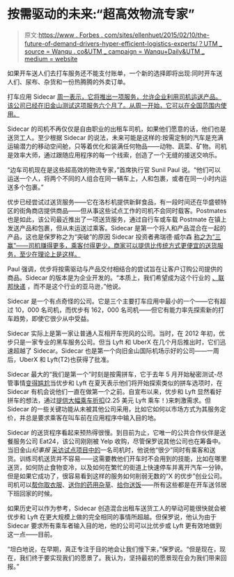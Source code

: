 # 按需驱动的未来:“超高效物流专家”

> 原文:[https://www . Forbes . com/sites/ellenhuet/2015/02/10/the-future-of-demand-drivers-hyper-efficient-logistics-experts/？UTM _ source = Wanqu . co&UTM _ campaign = Wanqu+Daily&UTM _ medium = website](https://www.forbes.com/sites/ellenhuet/2015/02/10/the-future-of-on-demand-drivers-hyper-efficient-logistics-experts/?utm_source=wanqu.co&utm_campaign=Wanqu+Daily&utm_medium=website)

如果开车送人们去打车服务还不能支付账单，一个新的选择即将出现:同时开车送人们、尿布、杂货和一份热腾腾的外卖订单。

打车应用 Sidecar [周一表示，它将推出一项服务，允许企业利用司机运送产品。该公司已经在旧金山测试这项服务六个月了。从周一开始，它可以在全国范围内使用。](https://www.side.cr/people-packages-the-future-of-same-day-delivery/)

Sidecar 的司机不再仅仅是自由职业的出租车司机，如果他们愿意的话，他们也是送货工人。至少根据 Sidecar 的说法，未来可能是这样的:按需定制的汽车是充满运输潜力的移动空间舱，只等着优化和装满任何物品——动物、蔬菜、矿物。司机是效率大师，通过跟随应用程序的每一个线索，创造了一个无缝的接送交响乐。

“边车司机现在是这些超高效的物流专家，”首席执行官 Sunil Paul 说。“他们可以运送一个人，将两个不同的人组合在同一辆车上，人和包裹，或者在同一小时内运送多个包裹。”

优步已经尝试过送货服务——它在洛杉机提供新鲜食品，有一段时间还在华盛顿特区的街角商店提供商品——但从事这些试点工作的司机不会同时载客。Postmates 也是如此，该公司最近推出了一项送货服务，通过自行车或车载 Postmate 在镇上发送产品和包裹，但从未运送过乘客。Sidecar 是第一个将人和产品混合在一起的产品，这也是保罗称之为“突破”的原因 Sidecar 投资者弗瑞德·威尔森 [称之为“三赢”——司机赚得更多，乘客付得更少，商家可以提供比传统方式更便宜的送货服务，至少在理论上是这样。](http://avc.com/2015/02/people-plus-packages/)

Paul 强调，优步将按需驱动与产品交付相结合的尝试旨在让客户订购公司提供的商品。Sidecar 的版本是为企业开发的。“本质上，我们希望成为这个行业的 <fbs-quotecard article-quote-card="" ticker="FDX" exchange="NYSE" type="organization" natural-id="fred/company/1564" closing-price="0.0" current-price="0.0" link="/companies/fedex/" name="FedEx">[、联邦快递](/companies/fedex/)</fbs-quotecard> ，而不是这个行业的亚马逊，”他说。

Sidecar 是一个有点奇怪的公司。它是三个主要打车应用中最小的一个——它有超过 10，000 名司机，而优步有 162，000 名司机——但它有能力率先探索新的打车趋势，即使它很少从中受益。

Sidecar 实际上是第一家让普通人互相开车兜风的公司。当时，在 2012 年初，优步只是一家专业的黑车服务公司。但当 Lyft 和 UberX 在几个月后推出时，它们迅速超越了 Sidecar。Sidecar 也是第一个向旧金山国际机场示好的公司——一周后，UberX 和 Lyft(T2)也获得了批准。

Sidecar 最大的“我们是第一个”时刻是按需拼车，它于去年 5 月开始秘密测试-尽管事情[变得尴尬](http://venturebeat.com/2014/08/06/late-to-the-party-again-sidecar-launches-carpooling-like-uber-lyft/)当优步和 Lyft 在夏天表示他们将开始探索类似的拼车选项时，在 Sidecar 有机会说他们一直在做第一个之前。自宣布以来，优步和 Lyft 显然看好拼车的想法，通过[提供大幅乘车折扣](https://twitter.com/ellenhuet/status/558776350056542209)(2.25 美元 Lyft 乘车！)来刺激需求。但 Sidecar 的一些关键功能从未被其他公司采用，比如它如何以市场方式为其服务定价，并总是要求乘客在叫车前在应用程序中输入目的地。

Sidecar 的送货程序看起来预热得很慢。到目前为止，它唯一的公共合作伙伴是送餐服务公司 Eat24，该公司刚刚被 Yelp 收购，尽管保罗说其他公司也在筹备中。当旧金山*纪事报* [采访试点项目中的](http://www.sfgate.com/business/article/Sidecar-expands-service-to-deliver-packages-as-6071623.php)一名司机时，他说他“很少”同时有乘客和送货。训练司机送货并不容易——这需要教他们开车时不会用到的技能，比如在哪里送货，如何防止食物变冷，以及如何在繁忙的街道上快速停车并离开汽车一分钟。但是如果它成功了，很容易看到这样的服务如何削弱无数的“X 的优步”创业公司。司机可以[帮你取衣服](http://www.getwashio.com/)、[送你的药用杂草](https://getmeadow.com/)、[给你送饭](http://www.sprig.com/)——所有这些都是在开车送邻居下班回家的时候。

如果历史可以作为参考，Sidecar 创造混合出租车送货工人的举动可能很快就会被优步和 Lyft 在更大规模上做的完全相同的事情所超越。但保罗说，他认为由于 Sidecar 要求所有乘车者输入目的地，他的公司可以比优步或 Lyft 更有效地做到这一点——目前。

“坦白地说，在早期，真正专注于目的地会让我们慢下来，”保罗说。“但是现在，现在，我们终于要实现我们的愿景了。我认为，坚持最初的愿景现在会为我们带来回报。”
